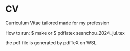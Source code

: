 # CV
Curriculum Vitae tailored made for my prefession

How to run:
$ make
or
$ pdflatex seanchou_2024_jul.tex

the pdf file is generated by pdfTeX on WSL.
